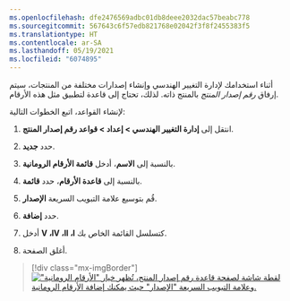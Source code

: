 ```yaml
---
ms.openlocfilehash: dfe2476569adbc01db8deee2032dac57beabc778
ms.sourcegitcommit: 567643c6f57edb821768e02042f3f8f2455383f5
ms.translationtype: HT
ms.contentlocale: ar-SA
ms.lasthandoff: 05/19/2021
ms.locfileid: "6074895"
---
```

أثناء استخدامك لإدارة التغيير الهندسي وإنشاء إصدارات مختلفة من المنتجات، سيتم إرفاق *رقم إصدار المنتج* بالمنتج ذاته. لذلك، تحتاج إلى قاعدة لتطبيق مثل هذه الأرقام.

لإنشاء القواعد، اتبع الخطوات التالية:

1. انتقل إلى **إدارة التغيير الهندسي > إعداد > قواعد رقم إصدار المنتج**.

1. حدد **جديد‏‎**.

1. بالنسبة إلى **الاسم**، أدخل **قائمة الأرقام الرومانية**.

1. بالنسبة إلى **قاعدة الأرقام**، حدد **قائمة**.

1. قُم بتوسيع علامة التبويب السريعة **الإصدار**.

1. حدد **إضافة**.

1. أدخل **V ،IV ،II ،I** كتسلسل القائمة الخاص بك.

1. أغلق الصفحة.

> [!div class="mx-imgBorder"]
> [![لقطة شاشة لصفحة قاعدة رقم إصدار المنتج، تُظهر خيار "الأرقام الرومانية" وعلامة التبويب السريعة "الإصدار" حيث يمكنك إضافة الأرقام الرومانية.](../media/product-version-number-rule-2.png)](../media/product-version-number-rule-2.png#lightbox)
